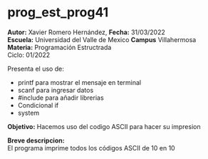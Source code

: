 # prog_est_prog41
<p><b>Autor:</b> Xavier Romero Hernández, <b>Fecha:</b> 31/03/2022 <br>
  <b>Escuela:</b> Universidad del Valle de Mexico <b>Campus</b> Villahermosa<br>
  <b>Materia:</b> Programación Estructrada<br>
Ciclo: 01/2022</p>

<p>
Presenta el uso de:
  <ul>
    <li>printf para mostrar el mensaje en terminal</li>
    <li>scanf para ingresar datos</li>
    <li>#include para añadir librerias</li>
    <li>Condicional if</li>
    <li>system</li>
  </ul>
</p>

<b>Objetivo:</b> Hacemos uso del codigo ASCII para hacer su impresion

<p><b>Breve descripcion:</b><br>
El programa imprime todos los códigos ASCII de 10 en 10
</p>
